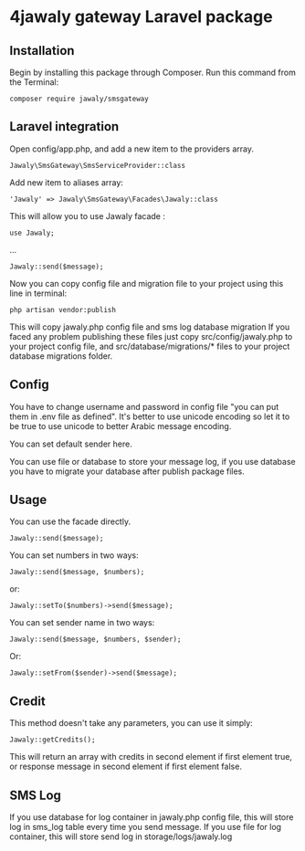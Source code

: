 # 4jawaly gateway Laravel package

## Installation
Begin by installing this package through Composer. Run this command from the Terminal:
```
composer require jawaly/smsgateway
```
## Laravel integration

Open config/app.php, and add a new item to the providers array.
```
Jawaly\SmsGateway\SmsServiceProvider::class
```
Add new item to aliases array:
```
'Jawaly' => Jawaly\SmsGateway\Facades\Jawaly::class
```
This will allow you to use Jawaly facade :
```
use Jawaly;
```
...

```
Jawaly::send($message);
```
Now you can copy config file and migration file to your project using this line in terminal:
```
php artisan vendor:publish
```
This will copy jawaly.php config file and sms log database migration
If you faced any problem publishing these files just copy src/config/jawaly.php to your project config file,
and src/database/migrations/* files to your project database migrations folder.

## Config

You have to change username and password in config file "you can put them in .env file as defined".
It's better to use unicode encoding so let it to be true to use unicode to better Arabic message encoding.

You can set default sender here.

You can use file or database to store your message log, if you use database you have to migrate your database after publish package files.

## Usage

You can use the facade directly.
```
Jawaly::send($message);
```
You can set numbers in two ways:
```
Jawaly::send($message, $numbers);
```
or:
```
Jawaly::setTo($numbers)->send($message);
```

You can set sender name in two ways:
```
Jawaly::send($message, $numbers, $sender);
```
Or:
```
Jawaly::setFrom($sender)->send($message);
```

## Credit
This method doesn't take any parameters, you can use it simply:

```
Jawaly::getCredits();
```
This will return an array with credits in second element if first element true, or response message in second element if first element false.

## SMS Log

If you use database for log container in jawaly.php config file, this will store log in sms_log table every time you send message.
If you use file for log container, this will store send log in storage/logs/jawaly.log